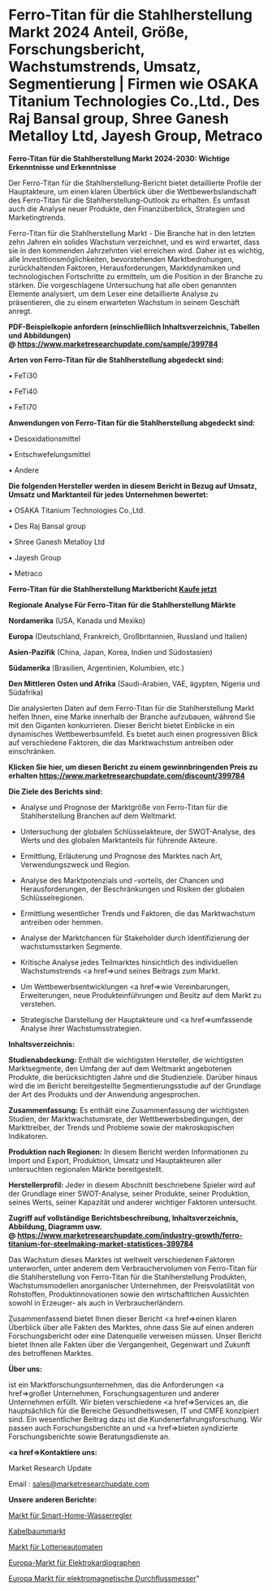 # Ferro-Titan für die Stahlherstellung Markt 2024 Anteil, Größe, Forschungsbericht, Wachstumstrends, Umsatz, Segmentierung | Firmen wie OSAKA Titanium Technologies Co.,Ltd., Des Raj Bansal group, Shree Ganesh Metalloy Ltd, Jayesh Group, Metraco

<strong>Ferro-Titan für die Stahlherstellung Markt 2024-2030: Wichtige Erkenntnisse und Erkenntnisse</strong>

Der Ferro-Titan für die Stahlherstellung-Bericht bietet detaillierte Profile der Hauptakteure, um einen klaren Überblick über die Wettbewerbslandschaft des Ferro-Titan für die Stahlherstellung-Outlook zu erhalten. Es umfasst auch die Analyse neuer Produkte, den Finanzüberblick, Strategien und Marketingtrends.

Ferro-Titan für die Stahlherstellung Markt - Die Branche hat in den letzten zehn Jahren ein solides Wachstum verzeichnet, und es wird erwartet, dass sie in den kommenden Jahrzehnten viel erreichen wird. Daher ist es wichtig, alle Investitionsmöglichkeiten, bevorstehenden Marktbedrohungen, zurückhaltenden Faktoren, Herausforderungen, Marktdynamiken und technologischen Fortschritte zu ermitteln, um die Position in der Branche zu stärken. Die vorgeschlagene Untersuchung hat alle oben genannten Elemente analysiert, um dem Leser eine detaillierte Analyse zu präsentieren, die zu einem erwarteten Wachstum in seinem Geschäft anregt.

<strong><b>PDF-Beispielkopie anfordern (einschließlich Inhaltsverzeichnis, Tabellen und Abbildungen) @ </b></strong><strong><a href=https://www.marketresearchupdate.com/sample/399784><strong>https://www.marketresearchupdate.com/sample/399784</u></a></strong></strong>

<strong>Arten von Ferro-Titan für die Stahlherstellung abgedeckt sind:</strong>

• FeTi30

• FeTi40

• FeTi70

<strong>Anwendungen von Ferro-Titan für die Stahlherstellung abgedeckt sind:</strong>

• Desoxidationsmittel

• Entschwefelungsmittel

• Andere

<strong>Die folgenden Hersteller werden in diesem Bericht in Bezug auf Umsatz, Umsatz und Marktanteil für jedes Unternehmen bewertet:</strong>

• OSAKA Titanium Technologies Co.,Ltd.

• Des Raj Bansal group

• Shree Ganesh Metalloy Ltd

• Jayesh Group

• Metraco

<strong>Ferro-Titan für die Stahlherstellung Marktbericht <a href=https://www.marketresearchupdate.com/buynow/399784>Kaufe jetzt</a></strong>

<strong>Regionale Analyse Für Ferro-Titan für die Stahlherstellung Märkte</strong>

<strong>Nordamerika</strong> (USA, Kanada und Mexiko)

<strong>Europa</strong> (Deutschland, Frankreich, Großbritannien, Russland und Italien)

<strong>Asien-Pazifik</strong> (China, Japan, Korea, Indien und Südostasien)

<strong>Südamerika</strong> (Brasilien, Argentinien, Kolumbien, etc.)

<strong>Den Mittleren</strong> <strong>Osten und Afrika</strong> (Saudi-Arabien, VAE, ägypten, Nigeria und Südafrika)

Die analysierten Daten auf dem Ferro-Titan für die Stahlherstellung Markt helfen Ihnen, eine Marke innerhalb der Branche aufzubauen, während Sie mit den Giganten konkurrieren. Dieser Bericht bietet Einblicke in ein dynamisches Wettbewerbsumfeld. Es bietet auch einen progressiven Blick auf verschiedene Faktoren, die das Marktwachstum antreiben oder einschränken.

<strong>Klicken Sie hier, um diesen Bericht zu einem gewinnbringenden Preis zu erhalten
</strong><strong><a href=https://www.marketresearchupdate.com/discount/399784>https://www.marketresearchupdate.com/discount/399784</b></u></strong></a>

<strong>Die Ziele des Berichts sind:</strong>

- Analyse und Prognose der Marktgröße von Ferro-Titan für die Stahlherstellung Branchen auf dem Weltmarkt.

- Untersuchung der globalen Schlüsselakteure, der SWOT-Analyse, des Werts und des globalen Marktanteils für führende Akteure.

- Ermittlung, Erläuterung und Prognose des Marktes nach Art, Verwendungszweck und Region.

- Analyse des Marktpotenzials und -vorteils, der Chancen und Herausforderungen, der Beschränkungen und Risiken der globalen Schlüsselregionen.

- Ermittlung wesentlicher Trends und Faktoren, die das Marktwachstum antreiben oder hemmen.

- Analyse der Marktchancen für Stakeholder durch Identifizierung der wachstumsstarken Segmente.

- Kritische Analyse jedes Teilmarktes hinsichtlich des individuellen Wachstumstrends <a href=>und</a> seines Beitrags zum Markt.

- Um Wettbewerbsentwicklungen <a href=>wie</a> Vereinbarungen, Erweiterungen, neue Produkteinführungen und Besitz auf dem Markt zu verstehen.

- Strategische Darstellung der Hauptakteure und <a href=>umfas</a>sende Analyse ihrer Wachstumsstrategien.

<strong>Inhaltsverzeichnis:</strong>

<strong>Studienabdeckung:</strong> Enthält die wichtigsten Hersteller, die wichtigsten Marktsegmente, den Umfang der auf dem Weltmarkt angebotenen Produkte, die berücksichtigten Jahre und die Studienziele. Darüber hinaus wird die im Bericht bereitgestellte Segmentierungsstudie auf der Grundlage der Art des Produkts und der Anwendung angesprochen.

<strong>Zusammenfassung:</strong> Es enthält eine Zusammenfassung der wichtigsten Studien, der Marktwachstumsrate, der Wettbewerbsbedingungen, der Markttreiber, der Trends und Probleme sowie der makroskopischen Indikatoren.

<strong>Produktion nach Regionen:</strong> In diesem Bericht werden Informationen zu Import und Export, Produktion, Umsatz und Hauptakteuren aller untersuchten regionalen Märkte bereitgestellt.

<strong>Herstellerprofil:</strong> Jeder in diesem Abschnitt beschriebene Spieler wird auf der Grundlage einer SWOT-Analyse, seiner Produkte, seiner Produktion, seines Werts, seiner Kapazität und anderer wichtiger Faktoren untersucht.

<strong><b>Zugriff auf vollständige Berichtsbeschreibung, Inhaltsverzeichnis, Abbildung, Diagramm usw. @ </b></strong><strong><a href=https://www.marketresearchupdate.com/industry-growth/ferro-titanium-for-steelmaking-market-statistices-399784>https://www.marketresearchupdate.com/industry-growth/ferro-titanium-for-steelmaking-market-statistices-399784</a></strong>

Das Wachstum dieses Marktes ist weltweit verschiedenen Faktoren unterworfen, unter anderem dem Verbrauchervolumen von Ferro-Titan für die Stahlherstellung von Ferro-Titan für die Stahlherstellung Produkten, Wachstumsmodellen anorganischer Unternehmen, der Preisvolatilität von Rohstoffen, Produktinnovationen sowie den wirtschaftlichen Aussichten sowohl in Erzeuger- als auch in Verbraucherländern.

Zusammenfassend bietet Ihnen dieser Bericht <a href=>einen</a> klaren Überblick über alle Fakten des Marktes, ohne dass Sie auf einen anderen Forschungsbericht oder eine Datenquelle verweisen müssen. Unser Bericht bietet Ihnen alle Fakten über die Vergangenheit, Gegenwart und Zukunft des betroffenen Marktes.

<strong>Über uns:</strong>

 ist ein Marktforschungsunternehmen, das die Anforderungen <a href=>großer</a> Unternehmen, Forschungsagenturen und anderer Unternehmen erfüllt. Wir bieten verschiedene <a href=>Services</a> an, die hauptsächlich für die Bereiche Gesundheitswesen, IT und CMFE konzipiert sind. Ein wesentlicher Beitrag dazu ist die Kundenerfahrungsforschung. Wir passen auch Forschungsberichte an und <a href=>bieten</a> syndizierte Forschungsberichte sowie Beratungsdienste an.

<strong><a href=>Kontaktiere uns:</a></strong>

Market Research Update

Email : sales@marketresearchupdate.com

<strong>Unsere anderen Berichte:</strong>

<a href=https://www.linkedin.com/pulse/smart-home-water-controller-market-analyzing>Markt für Smart-Home-Wasserregler</a>

<a href=https://www.linkedin.com/pulse/cable-harness-market-industry-analysis-segments>Kabelbaummarkt</a>

<a href=https://www.linkedin.com/pulse/lottery-machine-market-report-2023-top-company-trends>Markt für Lotterieautomaten</a>

<a href=https://www.linkedin.com/pulse/europe-electrocardiograph-market-2023-top-key>Europa-Markt für Elektrokardiographen</a>

<a href=https://www.linkedin.com/pulse/europe-electromagnetic-flowmeter-market-2023>Europa Markt für elektromagnetische Durchflussmesser</a>"
